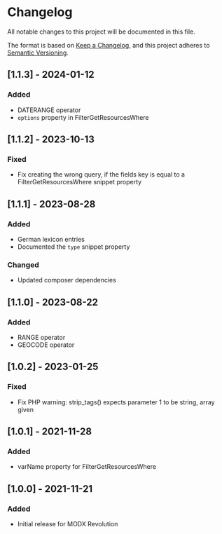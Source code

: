 # Changelog

All notable changes to this project will be documented in this file.

The format is based on [Keep a Changelog](https://keepachangelog.com/en/1.0.0/),
and this project adheres to [Semantic Versioning](https://semver.org/spec/v2.0.0.html).

## [1.1.3] - 2024-01-12

### Added

- DATERANGE operator
- `options` property in FilterGetResourcesWhere 

## [1.1.2] - 2023-10-13

### Fixed

- Fix creating the wrong query, if the fields key is equal to a FilterGetResourcesWhere snippet property

## [1.1.1] - 2023-08-28

### Added

- German lexicon entries
- Documented the `type` snippet property

### Changed

- Updated composer dependencies

## [1.1.0] - 2023-08-22

### Added

- RANGE operator
- GEOCODE operator

## [1.0.2] - 2023-01-25

### Fixed

- Fix PHP warning: strip_tags() expects parameter 1 to be string, array given

## [1.0.1] - 2021-11-28

### Added

- varName property for FilterGetResourcesWhere

## [1.0.0] - 2021-11-21

### Added

- Initial release for MODX Revolution

